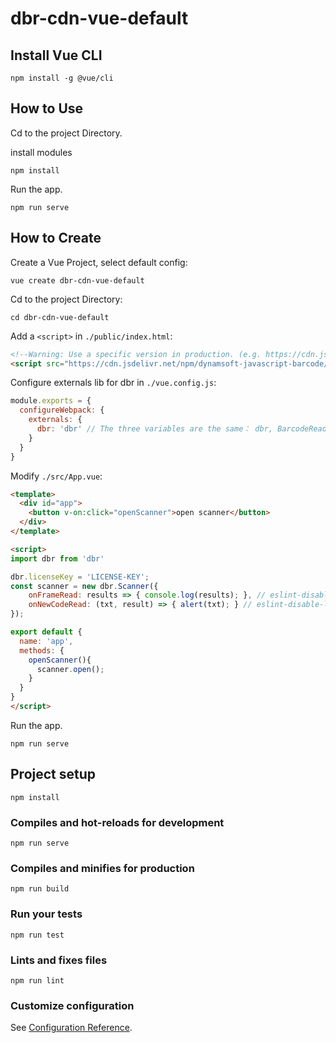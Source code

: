 # dbr-cdn-vue-default

## Install Vue CLI

```
npm install -g @vue/cli
```

## How to Use

Cd to the project Directory.

install modules
```
npm install
```

Run the app.
```
npm run serve
```

## How to Create

Create a Vue Project, select default config:
```
vue create dbr-cdn-vue-default
```

Cd to the project Directory:
```
cd dbr-cdn-vue-default
```

Add a `<script>` in `./public/index.html`:
```html
<!--Warning: Use a specific version in production. (e.g. https://cdn.jsdelivr.net/npm/dynamsoft-javascript-barcode@6/dist/dbr.min.js)-->
<script src="https://cdn.jsdelivr.net/npm/dynamsoft-javascript-barcode/dist/dbr.min.js"></script>
```

Configure externals lib for dbr in `./vue.config.js`:
```js
module.exports = {
  configureWebpack: {
    externals: {
      dbr: 'dbr' // The three variables are the same： dbr, BarcodeReader, dynamsoft.BarcodeReader
    }
  }
}
```

Modify `./src/App.vue`:
```html
<template>
  <div id="app">
    <button v-on:click="openScanner">open scanner</button>
  </div>
</template>

<script>
import dbr from 'dbr'

dbr.licenseKey = 'LICENSE-KEY';
const scanner = new dbr.Scanner({
    onFrameRead: results => { console.log(results); }, // eslint-disable-line
    onNewCodeRead: (txt, result) => { alert(txt); } // eslint-disable-line
});

export default {
  name: 'app',
  methods: {
    openScanner(){
      scanner.open();
    }
  }
}
</script>
```

Run the app.
```
npm run serve
```

## Project setup
```
npm install
```

### Compiles and hot-reloads for development
```
npm run serve
```

### Compiles and minifies for production
```
npm run build
```

### Run your tests
```
npm run test
```

### Lints and fixes files
```
npm run lint
```

### Customize configuration
See [Configuration Reference](https://cli.vuejs.org/config/).

